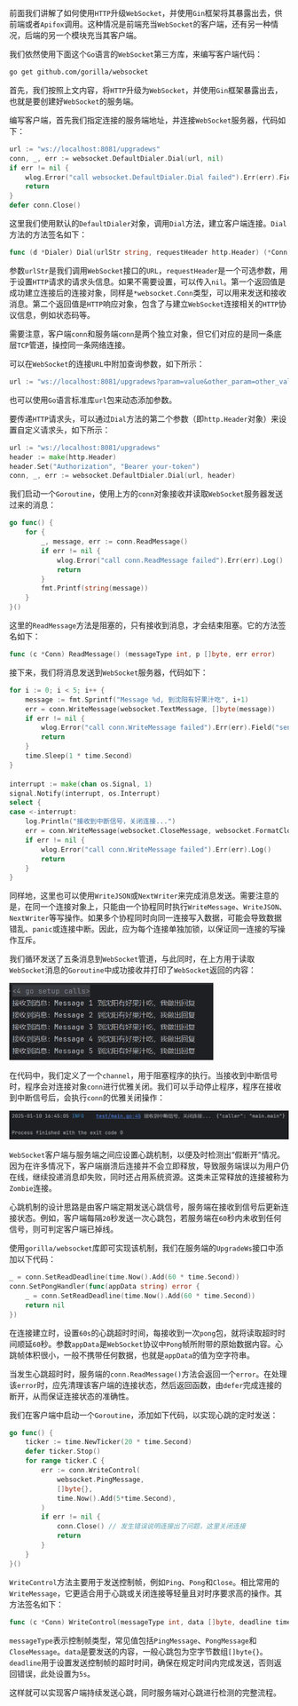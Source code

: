 前面我们讲解了如何使用`HTTP`升级`WebSocket`，并使用`Gin`框架将其暴露出去，供前端或者`Apifox`调用。这种情况是前端充当`WebSocket`的客户端，还有另一种情况，后端的另一个模块充当其客户端。

我们依然使用下面这个`Go`语言的`WebSocket`第三方库，来编写客户端代码：

```sh
go get github.com/gorilla/websocket
```

首先，我们按照上文内容，将`HTTP`升级为`WebSocket`，并使用`Gin`框架暴露出去，也就是要创建好`WebSocket`的服务端。

编写客户端，首先我们指定连接的服务端地址，并连接`WebSocket`服务器，代码如下：

```go
url := "ws://localhost:8081/upgradews"
conn, _, err := websocket.DefaultDialer.Dial(url, nil)
if err != nil {
	wlog.Error("call websocket.DefaultDialer.Dial failed").Err(err).Field("url", url).Log()
	return
}
defer conn.Close()
```

这里我们使用默认的`DefaultDialer`对象，调用`Dial`方法，建立客户端连接。`Dial`方法的方法签名如下：

```go
func (d *Dialer) Dial(urlStr string, requestHeader http.Header) (*Conn, *http.Response, error)
```

参数`urlStr`是我们调用`WebSocket`接口的`URL`，`requestHeader`是一个可选参数，用于设置`HTTP`请求的请求头信息。如果不需要设置，可以传入`nil`。第一个返回值是成功建立连接后的连接对象，同样是`*websocket.Conn`类型，可以用来发送和接收消息。第二个返回值是`HTTP`响应对象，包含了与建立`WebSocket`连接相关的`HTTP`协议信息，例如状态码等。

需要注意，客户端`conn`和服务端`conn`是两个独立对象，但它们对应的是同一条底层`TCP`管道，操控同一条网络连接。

可以在`WebSocket`的连接`URL`中附加查询参数，如下所示：

```go
url := "ws://localhost:8081/upgradews?param=value&other_param=other_value"
```

也可以使用`Go`语言标准库`url`包来动态添加参数。

要传递`HTTP`请求头，可以通过`Dial`方法的第二个参数（即`http.Header`对象）来设置自定义请求头，如下所示：

```go
url := "ws://localhost:8081/upgradews"
header := make(http.Header)
header.Set("Authorization", "Bearer your-token")
conn, _, err := websocket.DefaultDialer.Dial(url, header)
```

我们启动一个`Goroutine`，使用上方的`conn`对象接收并读取`WebSocket`服务器发送过来的消息：

```go
go func() {
	for {
		_, message, err := conn.ReadMessage()
		if err != nil {
			wlog.Error("call conn.ReadMessage failed").Err(err).Log()
			return
		}
		fmt.Printf(string(message))
	}
}()
```

这里的`ReadMessage`方法是阻塞的，只有接收到消息，才会结束阻塞。它的方法签名如下：

```go
func (c *Conn) ReadMessage() (messageType int, p []byte, err error)
```

接下来，我们将消息发送到`WebSocket`服务器，代码如下：

```go
for i := 0; i < 5; i++ {
	message := fmt.Sprintf("Message %d, 到沈阳有好果汁吃", i+1)
	err = conn.WriteMessage(websocket.TextMessage, []byte(message))
	if err != nil {
		wlog.Error("call conn.WriteMessage failed").Err(err).Field("sendMsg", message).Log()
		return
	}
	time.Sleep(1 * time.Second)
}

interrupt := make(chan os.Signal, 1)
signal.Notify(interrupt, os.Interrupt)
select {
case <-interrupt:
	log.Println("接收到中断信号，关闭连接...")
	err = conn.WriteMessage(websocket.CloseMessage, websocket.FormatCloseMessage(websocket.CloseNormalClosure, ""))
	if err != nil {
		wlog.Error("call conn.WriteMessage failed").Err(err).Log()
		return
	}
}
```

同样地，这里也可以使用`WriteJSON`或`NextWriter`来完成消息发送。需要注意的是，在同一个连接对象上，只能由一个协程同时执行`WriteMessage`、`WriteJSON`、`NextWriter`等写操作。如果多个协程同时向同一连接写入数据，可能会导致数据错乱、`panic`或连接中断。因此，应为每个连接单独加锁，以保证同一连接的写操作互斥。

我们循环发送了五条消息到`WebSocket`管道，与此同时，在上方用于读取`WebSocket`消息的`Goroutine`中成功接收并打印了`WebSocket`返回的内容：

<img src="image/image-20250110164458786.png" alt="image-20250110164458786" style="zoom:60%;" />

在代码中，我们定义了一个`channel`，用于阻塞程序的执行。当接收到中断信号时，程序会对连接对象`conn`进行优雅关闭。我们可以手动停止程序，程序在接收到中断信号后，会执行`conn`的优雅关闭操作：

<img src="image/image-20250110164516339.png" alt="image-20250110164516339" style="zoom:60%;" />

`WebSocket`客户端与服务端之间应设置心跳机制，以便及时检测出“假断开”情况。因为在许多情况下，客户端崩溃后连接并不会立即释放，导致服务端误以为用户仍在线，继续投递消息却失败，同时还占用系统资源。这类未正常释放的连接被称为`Zombie`连接。

心跳机制的设计思路是由客户端定期发送心跳信号，服务端在接收到信号后更新连接状态。例如，客户端每隔`20`秒发送一次心跳包，若服务端在`60`秒内未收到任何信号，则可判定客户端已掉线。

使用`gorilla/websocket`库即可实现该机制，我们在服务端的`UpgradeWs`接口中添加以下代码：

```go
_ = conn.SetReadDeadline(time.Now().Add(60 * time.Second))
conn.SetPongHandler(func(appData string) error {
	_ = conn.SetReadDeadline(time.Now().Add(60 * time.Second))
	return nil
})
```

在连接建立时，设置`60s`的心跳超时时间，每接收到一次`pong`包，就将读取超时时间顺延`60`秒。参数`appData`是`WebSocket`协议中`Pong`帧所附带的原始数据内容。心跳帧体积很小，一般不携带任何数据，也就是`appData`的值为空字符串。

当发生心跳超时时，服务端的`conn.ReadMessage()`方法会返回一个`error`。在处理该`error`时，应先清理该客户端的连接状态，然后返回函数，由`defer`完成连接的断开，从而保证连接状态的准确性。

我们在客户端中启动一个`Goroutine`，添加如下代码，以实现心跳的定时发送：

```go
go func() {
	ticker := time.NewTicker(20 * time.Second)
	defer ticker.Stop()
	for range ticker.C {
		err := conn.WriteControl(
			websocket.PingMessage,
			[]byte{},
			time.Now().Add(5*time.Second),
		)
		if err != nil {
            conn.Close() // 发生错误说明连接出了问题，这里关闭连接
			return
		}
	}
}()
```

`WriteControl`方法主要用于发送控制帧，例如`Ping`、`Pong`和`Close`。相比常用的`WriteMessage`，它更适合用于心跳或关闭连接等轻量且对时序要求高的操作。其方法签名如下：

```go
func (c *Conn) WriteControl(messageType int, data []byte, deadline time.Time) error
```

`messageType`表示控制帧类型，常见值包括`PingMessage`、`PongMessage`和`CloseMessage`。`data`是要发送的内容，一般心跳包为空字节数组`[]byte{}`。`deadline`用于设置发送控制帧的超时时间，确保在规定时间内完成发送，否则返回错误，此处设置为`5s`。

这样就可以实现客户端持续发送心跳，同时服务端对心跳进行检测的完整流程。
